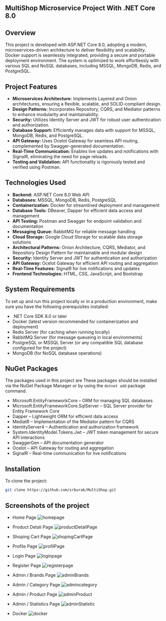 ## MultiShop Microservice Project With .NET Core 8.0

## Overview
This project is developed with ASP.NET Core 8.0, adopting a modern, microservices-driven architecture to deliver flexibility and scalability. Docker support is seamlessly integrated, providing a secure and portable deployment environment. The system is optimized to work effortlessly with various SQL and NoSQL databases, including MSSQL, MongoDB, Redis, and PostgreSQL.

## Project Features

- **Microservices Architecture:** Implements Layered and Onion architectures, ensuring a flexible, scalable, and SOLID-compliant design.
- **Design Patterns:** Incorporates Repository, CQRS, and Mediator patterns to enhance modularity and maintainability.
- **Security:** Utilizes Identity Server and JWT for robust user authentication and authorization.
- **Database Support:** Efficiently manages data with support for MSSQL, MongoDB, Redis, and PostgreSQL.
- **API Gateway:** Uses Ocelot Gateway for seamless API routing, complemented by Swagger-generated documentation.
- **Real-Time Communication:** Enables live updates and notifications with SignalR, eliminating the need for page reloads.
- **Testing and Validation:** API functionality is rigorously tested and verified using Postman.

## Technologies Used

- **Backend:** ASP.NET Core 8.0 Web API
- **Databases:** MSSQL, MongoDB, Redis, PostgreSQL
- **Containerization:** Docker for streamlined deployment and management
- **Database Tools:** DBeaver, Dapper for efficient data access and management
- **API Testing:** Postman and Swagger for endpoint validation and documentation
- **Messaging Queue:** RabbitMQ for reliable message handling
- **Cloud Storage:** Google Cloud Storage for scalable data storage solutions
- **Architectural Patterns:** Onion Architecture, CQRS, Mediator, and Repository Design Pattern for maintainable and modular design
- **Security:** Identity Server and JWT for authentication and authorization
- **API Gateway:** Ocelot Gateway for efficient API routing and aggregation
- **Real-Time Features:** SignalR for live notifications and updates
- **Frontend Technologies:** HTML, CSS, JavaScript, and Bootstrap

## System Requirements
To set up and run this project locally or in a production environment, make sure you have the following prerequisites installed:

- .NET Core SDK 8.0 or later
- Docker (latest version recommended for containerization and deployment)
- Redis Server (for caching when running locally)
- RabbitMQ Server (for message queueing in local environments)
- PostgreSQL or MSSQL Server (or any compatible SQL database configured for the project)
- MongoDB (for NoSQL database operations)

## NuGet Packages
The packages used in this project are
These packages should be installed via the NuGet Package Manager or by using the ```dotnet add```  package command.

- Microsoft.EntityFrameworkCore – ORM for managing SQL databases
- Microsoft.EntityFrameworkCore.SqlServer – SQL Server provider for Entity Framework Core
- Dapper – Lightweight ORM for efficient data access
- MediatR – Implementation of the Mediator pattern for CQRS
- IdentityServer4 – Authentication and authorization framework
- System.IdentityModel.Tokens.Jwt – JWT token management for secure API interactions
- SwaggerGen – API documentation generator
- Ocelot – API Gateway for routing and aggregation
- SignalR – Real-time communication for live notifications

## Installation

To clone the project:
```bash 
git clone https://github.com/srburak/MultiShop.git
```

## Screenshots of the project
- Home Page
![homepage](https://github.com/user-attachments/assets/29b6712a-24bf-40ec-b18b-e4305893c773)

- Product Detali Page
![productDetaliPage](https://github.com/user-attachments/assets/f33fa173-d7e9-47f7-867f-20eba0d9be7c)

- Shoping Cart Page
![shopingCartPage](https://github.com/user-attachments/assets/d0edc746-cc1a-4fdf-849c-6fdfb093ea08)

- Profile Page
![profilPage](https://github.com/user-attachments/assets/c07efdba-7913-4313-b9fe-87cda48e0d21)

- Login Page
![loginpage](https://github.com/user-attachments/assets/a0742d3d-de45-4ed7-bdfa-826759dd711b)

- Register Page
![registerpage](https://github.com/user-attachments/assets/7b478b0b-6d5c-4538-8cc9-1a2bfe7d81f1)

- Admin / Brands Page
![adminBrands](https://github.com/user-attachments/assets/529150c5-e263-4f71-a0f8-1df3b128d6f4)

- Admin / Category Page
![admincategory](https://github.com/user-attachments/assets/9fb9354e-f4ca-4473-b85a-79cbd2571fae)

- Admin / Product Page
![adminProduct](https://github.com/user-attachments/assets/f1ec8b6e-0ce6-4579-9909-45540d7a63de)

- Admin / Statistics Page
![adminStatistic](https://github.com/user-attachments/assets/4ccb44de-e37e-4213-baf1-55a3de92bd0e)

- Docker
![docker](https://github.com/user-attachments/assets/b9392d5d-2631-4e02-abca-2cd788aedf0c)



